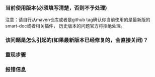 ### 当前使用版本(必须填写清楚，否则不予处理)
注意：请自行从maven仓库或者是github tag确认你当前使用的是最新版的smart-doc或者相关插件，
历史版本的问题官方将拒绝处理。

### 该问题是怎么引起的(如果最新版本已经修复的，会直接关闭)？


### 重现步骤


### 报错信息